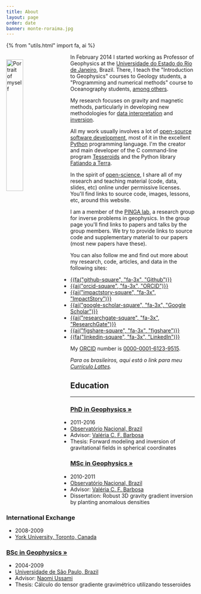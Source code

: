 ```yaml
---
title: About
layout: page
order: date
banner: monte-roraima.jpg
---
```


{% from "utils.html" import fa, ai %}

<div class="row">

<div class="col-md-6">

<img src="/images/leo-uieda-portrait.jpg"
     class="img-circle"
     title="Portrait of myself"
     style="width: 30%; margin-right: 20px; margin-top: 15px; margin-bottom: 5px; float: left;">

<p>
In February 2014 I started working as
Professor of Geophysics at the
<a href="http://www.uerj.br">Universidade do Estado do Rio de Janeiro</a>,
Brazil.
There, I teach the "Introduction to Geophysics" courses to Geology students,
a "Programming and numerical methods" course to Oceanography students,
<a href="/teaching">among others</a>.
</p>

<p>
My research focuses on gravity and magnetic methods, particularly in developing
new methodologies for
<a href="/papers/paper-polynomial-eqlayer-2013.html">data interpretation</a>
and
<a href="/papers/paper-planting-anomalous-densities-2012.html">inversion</a>.
</p>

<p>
All my work usually involves a lot of
<a href="/software">open-source software development</a>,
most of it in the excellent <a href="https://www.python.org/">Python</a>
programming language.
I'm the creator and main developer of
the C command-line program <a href="/software/tesseroids.html">Tesseroids</a>
and the Python library <a href="/software/fatiando.html">Fatiando a Terra</a>.
</p>

<p>
In the spirit of
<a href="https://en.wikipedia.org/wiki/Open_science">open-science</a>,
I share all of my research and
teaching material
(code, data, slides, etc)
online under permissive licenses.
You'll find links to source code, images, lessons, etc, around this
website.
</p>

</div>


<div class="col-md-6">

<p>
I am a member of the
<a href="http://www.pinga-lab.org">PINGA lab</a>,
a research group for inverse problems in geophysics.
In the group page you'll find links to papers and talks by the group members.
We try to provide links to source code and supplementary material to our
papers (most new papers have these).
</p>

<p>
You can also follow me and find out more about my research, code, articles, and
data in the following sites:
</p>

<div class="row">
<div class="col-md-2"></div>
<div class="col-md-8">

<ul class="social">

<li>
<a href="https://github.com/leouieda">
{{fa("github-square", "fa-3x", "Github")}}
</a>
</li>

<li>
<a href="http://orcid.org/0000-0001-6123-9515">
{{ai("orcid-square", "fa-3x", "ORCID")}}
</a>
</li>

<li>
<a href="https://impactstory.org/u/0000-0001-6123-9515">
{{ai("impactstory-square", "fa-3x", "ImpactStory")}}
</a>
</li>

<li>
<a href="http://scholar.google.com.br/citations?user=qfmPrUEAAAAJ">
{{ai("google-scholar-square", "fa-3x", "Google Scholar")}}
</a>
</li>

<li>
<a href="https://www.researchgate.net/profile/Leonardo_Uieda">
{{ai("researchgate-square", "fa-3x", "ResearchGate")}}
</a>
</li>

<li>
<a href="http://figshare.com/authors/Leonardo%20Uieda/97471">
{{ai("figshare-square", "fa-3x", "figshare")}}
</a>
</li>

<li>
<a href="http://www.linkedin.com/in/uieda">
{{fa("linkedin-square", "fa-3x", "LinkedIn")}}
</a>
</li>

</ul>

</div>
<div class="col-md-2"></div>
</div>

<p>
My <a href="http://orcid.org">ORCID</a> number is
<a href="http://orcid.org/0000-0001-6123-9515">0000-0001-6123-9515</a>.
</p>

<p>
<em>Para os brasileiros, aqui está o link para meu
<a href="http://lattes.cnpq.br/8939551682050504">Currículo Lattes</a>.</em>
</p>

</div>
</div><!-- row -->




<h2>Education</h2>
<hr>

<div class="row">

<div class="col-md-3">
    <h3><a href="/about/phd.html"><b>PhD</b> in Geophysics  »</a></h3>
    <ul class="fa-ul">
        <li><i class="fa-li fa fa-calendar fa-fw"></i>
            2011-2016
        </li>
        <li><i class="fa-li fa fa-university fa-fw"></i>
            <a href="http://www.on.br">Observatório Nacional, Brazil</a>
        </li>
        <li><i class="fa-li fa fa-graduation-cap fa-fw"></i>
            Advisor:
            <a href="http://lattes.cnpq.br/0391036221142471">Valéria C. F. Barbosa</a>
        </li>
        <li><i class="fa-li fa fa-book fa-fw"></i>
            Thesis: Forward modeling and inversion of gravitational fields in spherical coordinates
        </li>
    </ul>
</div>

<div class="col-md-3">
    <h3><a href="/about/masters.html"><b>MSc</b> in Geophysics  »</a></h3>
    <ul class="fa-ul">
        <li><i class="fa-li fa fa-calendar fa-fw"></i>
            2010-2011
        </li>
        <li><i class="fa-li fa fa-university fa-fw"></i>
            <a href="http://www.on.br">Observatório Nacional, Brazil</a>
        </li>
        <li><i class="fa-li fa fa-graduation-cap fa-fw"></i>
            Advisor:
            <a href="http://lattes.cnpq.br/0391036221142471">Valéria C. F. Barbosa</a>
        </li>
        <li><i class="fa-li fa fa-book fa-fw"></i>
            Dissertation:
            Robust 3D gravity gradient inversion by planting anomalous densities
        </li>
    </ul>
</div>

<div class="col-md-3">
    <h3>International <b>Exchange</b></h3>
    <ul class="fa-ul">
    <li><i class="fa-li fa fa-calendar fa-fw"></i>
        2008-2009
    </li>
    <li><i class="fa-li fa fa-university fa-fw"></i>
        <a href="http://www.yorku.ca/esse/">York University, Toronto, Canada</a>
    </li>
    </ul>
</div>

<div class="col-md-3">
    <h3><a href="/about/bachelors.html"><b>BSc</b> in Geophysics  »</a></h3>
    <ul class="fa-ul">
    <li><i class="fa-li fa fa-calendar fa-fw"></i>
        2004-2009
    </li>
    <li><i class="fa-li fa fa-university fa-fw"></i>
        <a href="http://www.iag.usp.br">Universidade de São Paulo, Brazil</a>
    </li>
    <li><i class="fa-li fa fa-graduation-cap fa-fw"></i>
        Advisor:
        <a href="http://lattes.cnpq.br/6704246490515612">Naomi Ussami</a>
    </li>
    <li><i class="fa-li fa fa-book fa-fw"></i>
        Thesis: Cálculo do tensor gradiente gravimétrico utilizando tesseroides
    </li>
    </ul>
</div>

</div><!-- row -->
